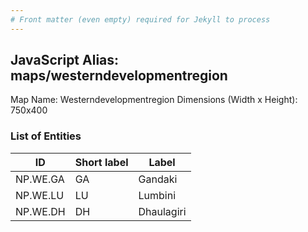 ```yaml
---
# Front matter (even empty) required for Jekyll to process
---
```


## JavaScript Alias: maps/westerndevelopmentregion

Map Name: Westerndevelopmentregion
Dimensions (Width x Height): 750x400






### List of Entities

ID | Short label | Label
---|---|---|
NP.WE.GA|GA|Gandaki	
NP.WE.LU|LU|Lumbini	
NP.WE.DH|DH|Dhaulagiri